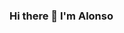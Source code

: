 ### Hi there 👋 I'm Alonso

<!--
**Adriana618/Adriana618** is a ✨ _special_ ✨ repository because its `README.md` (this file) appears on your GitHub profile.

## Language & Tools

<p>

<img src="https://cdn.jsdelivr.net/gh/devicons/devicon/icons/python/python-original.svg" />
<img src="https://cdn.jsdelivr.net/gh/devicons/devicon/icons/amazonwebservices/amazonwebservices-original-wordmark.svg" />

</p>

![visitors](https://visitor-badge.glitch.me/badge?page_id=page.id&left_color=green&right_color=red)

Here are some ideas to get you started:

- 🔭 I’m currently working on ...
- 🌱 I’m currently learning ...
- 👯 I’m looking to collaborate on ...
- 🤔 I’m looking for help with ...
- 💬 Ask me about ...
- 📫 How to reach me: ...
- 😄 Pronouns: ...
- ⚡ Fun fact: ...
-->
